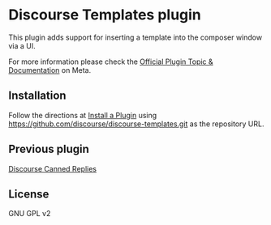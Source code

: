 # Discourse Templates plugin

This plugin adds support for inserting a template into the composer window via a UI.

For more information please check the [Official Plugin Topic & Documentation](https://meta.discourse.org/t/discourse-templates/229250) on Meta.

## Installation

Follow the directions at [Install a Plugin](https://meta.discourse.org/t/install-a-plugin/19157) using https://github.com/discourse/discourse-templates.git as the repository URL.

## Previous plugin

[Discourse Canned Replies](https://github.com/discourse/discourse-canned-replies)

## License

GNU GPL v2
